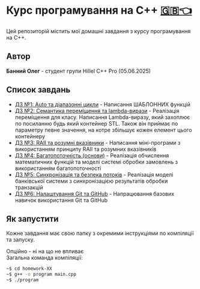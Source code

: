# Курс програмування на C++ [🇬🇧👈](./README-EN.md)

Цей репозиторій містить мої домашні завдання з курсу програмування на C++.

## Автор

**Банний Олег** - студент групи Hillel C++ Pro (05.06.2025)

## Список завдань

- [ДЗ №1:  Auto та діапазонні цикли](./homework-01/) - Написання ШАБЛОННИХ функцій
- [ДЗ №2: Семантика переміщення та lambda-вирази](./homework-02/) - Реалізація переміщення для класу. Написання Lambda-виразу, який захоплює по посиланню будь який контейнер STL. Також він приймає по параметру певне значення, на котре збільшує кожен елемент цього контейнеру
- [ДЗ №3: RAII та розумні вказівники](./homework-03/) - Написання міні-програми з використанням принципу RAII та розумних вказівників
- [ДЗ №4: Багатопоточність (основи)](./homework-04/) - Реалізація обчислення математичних функцій та моделі системі обробки замовлень з використанням багатопоточності
- [ДЗ №5: Синхронізація та безпека потоків](./homework-05/) - Реалізація моделі банківської системи з синхронізацією результатів обробки транзакцій
- [ДЗ №6: Налаштування Git та GitHub](./homework-06/) - Напрацювання базових навичок використання Git та GitHub

## Як запустити

Кожне завдання має свою папку з окремими інструкціями по компіляції та запуску.

Опційно - ні на що не впливає \
Загальна команда компіляції:

```bash
~$ cd homework-XX
~$ g++ -o program main.cpp
~$ ./program
```

